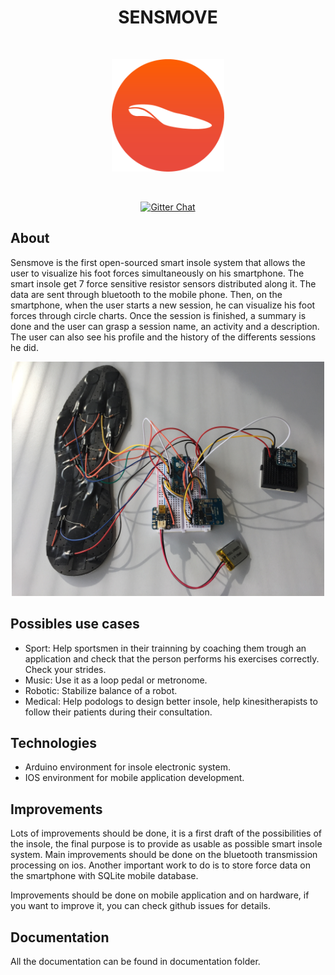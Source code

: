 <h1 align="center">SENSMOVE</h1>
<br/>
<p align="center">
  <img title="sensmove" src='design/logo.png' width="180px"/>
</p>
<br/>
<p align="center">
  <a href='https://gitter.im/alex3165/sensmove'>
    <img src='https://badges.gitter.im/Join%20Chat.svg' alt='Gitter Chat' />
  </a>
</p>

## About
Sensmove is the first open-sourced smart insole system that allows the user to visualize his foot forces simultaneously on his smartphone.
The smart insole get 7 force sensitive resistor sensors distributed along it. The data are sent through bluetooth to the mobile phone. Then, on the smartphone, when the user starts a new session, he can visualize his foot forces through circle charts. Once the session is finished, a summary is done and the user can grasp a session name, an activity and a description. The user can also see his profile and the history of the differents sessions he did.

<p align="center">
  <img title="sensmove" src='documentation/prototype_sensmove.jpg' width="500px"/>
</p>

## Possibles use cases
- Sport: Help sportsmen in their trainning by coaching them trough an application and check that the person performs his exercises correctly. Check your strides.
- Music: Use it as a loop pedal or metronome.
- Robotic: Stabilize balance of a robot.
- Medical: Help podologs to design better insole, help kinesitherapists to follow their patients during their consultation.


## Technologies
- Arduino environment for insole electronic system.
- IOS environment for mobile application development.


## Improvements
Lots of improvements should be done, it is a first draft of the possibilities of the insole, the final purpose is to provide as usable as possible smart insole system.
Main improvements should be done on the bluetooth transmission processing on ios. Another important work to do is to store force data on the smartphone with SQLite mobile database.

Improvements should be done on mobile application and on hardware, if you want to improve it, you can check github issues for details.


## Documentation
All the documentation can be found in documentation folder.
